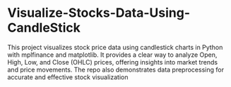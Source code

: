 # Visualize-Stocks-Data-Using-CandleStick
This project visualizes stock price data using candlestick charts in Python with mplfinance and matplotlib. It provides a clear way to analyze Open, High, Low, and Close (OHLC) prices, offering insights into market trends and price movements. The repo also demonstrates data preprocessing for accurate and effective stock visualization
